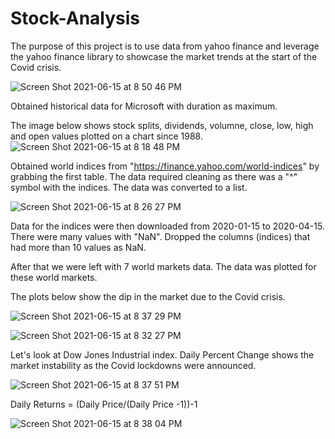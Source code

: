 
# Stock-Analysis

The purpose of this project is to use data from yahoo finance and leverage the yahoo finance library to showcase the market trends at the start of the Covid crisis.

![Screen Shot 2021-06-15 at 8 50 46 PM](https://user-images.githubusercontent.com/29782408/122145707-5dea3100-ce1b-11eb-84d3-7c9bb8e58b7d.png)


Obtained historical data for Microsoft with duration as maximum.

The image below shows stock splits, dividends, volumne, close, low, high and open values plotted on a chart since 1988.
![Screen Shot 2021-06-15 at 8 18 48 PM](https://user-images.githubusercontent.com/29782408/122143482-2bd6d000-ce17-11eb-86aa-4e6960a7a4fb.png)

Obtained world indices from "https://finance.yahoo.com/world-indices" by grabbing the first table.
The data required cleaning as there was a "^" symbol with the indices. The data was converted to a list.

![Screen Shot 2021-06-15 at 8 26 27 PM](https://user-images.githubusercontent.com/29782408/122143880-f7afdf00-ce17-11eb-820d-635a649b6d92.png)

Data for the indices were then downloaded from 2020-01-15 to 2020-04-15.
There were many values with "NaN". Dropped the columns (indices) that had more than 10 values as NaN.

After that we were left with 7 world markets data. The data was plotted for these world markets.

The plots below show the dip in the market due to the Covid crisis. 


![Screen Shot 2021-06-15 at 8 37 29 PM](https://user-images.githubusercontent.com/29782408/122144650-82450e00-ce19-11eb-96da-7885c1238547.png)

![Screen Shot 2021-06-15 at 8 32 27 PM](https://user-images.githubusercontent.com/29782408/122144289-cdaaec80-ce18-11eb-9b88-86bf6188fd90.png)


Let's look at Dow Jones Industrial index.
Daily Percent Change shows the market instability as the Covid lockdowns were announced.


![Screen Shot 2021-06-15 at 8 37 51 PM](https://user-images.githubusercontent.com/29782408/122144681-8ffa9380-ce19-11eb-94d9-bb1f9d6a6f53.png)

Daily Returns = (Daily Price/(Daily Price -1))-1


![Screen Shot 2021-06-15 at 8 38 04 PM](https://user-images.githubusercontent.com/29782408/122144704-97ba3800-ce19-11eb-94b5-44b4f4accf33.png)


